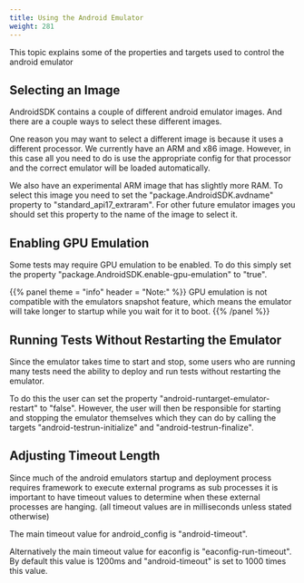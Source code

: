 ```yaml
---
title: Using the Android Emulator
weight: 281
---
```


This topic explains some of the properties and targets used to control the android emulator

<a name="selecting_images"></a>
## Selecting an Image ##

AndroidSDK contains a couple of different android emulator images.
And there are a couple ways to select these different images.

One reason you may want to select a different image is because it uses a different processor.
We currently have an ARM and x86 image. However, in this case all you need to do is use the
appropriate config for that processor and the correct emulator will be loaded automatically.

We also have an experimental ARM image that has slightly more RAM. To select this image you need
to set the &quot;package.AndroidSDK.avdname&quot; property to &quot;standard_api17_extraram&quot;. For other future emulator
images you should set this property to the name of the image to select it.

<a name="gpu_emulation"></a>
## Enabling GPU Emulation ##

Some tests may require GPU emulation to be enabled. To do this simply set the property
&quot;package.AndroidSDK.enable-gpu-emulation&quot; to &quot;true&quot;.


{{% panel theme = "info" header = "Note:" %}}
GPU emulation is not compatible with the emulators snapshot feature, which means the
emulator will take longer to startup while you wait for it to boot.
{{% /panel %}}
<a name="disabling_restart"></a>
## Running Tests Without Restarting the Emulator ##

Since the emulator takes time to start and stop, some users who are running many tests
need the ability to deploy and run tests without restarting the emulator.

To do this the user can set the property &quot;android-runtarget-emulator-restart&quot; to &quot;false&quot;.
However, the user will then be responsible for starting and stopping the emulator themselves
which they can do by calling the targets &quot;android-testrun-initialize&quot; and &quot;android-testrun-finalize&quot;.

<a name="timeouts"></a>
## Adjusting Timeout Length ##

Since much of the android emulators startup and deployment process requires framework to execute
external programs as sub processes it is important to have timeout values to determine when these
external processes are hanging. (all timeout values are in milliseconds unless stated otherwise)

The main timeout value for android_config is &quot;android-timeout&quot;.

Alternatively the main timeout value for eaconfig is &quot;eaconfig-run-timeout&quot;.
By default this value is 1200ms and &quot;android-timeout&quot; is set to 1000 times this value.


